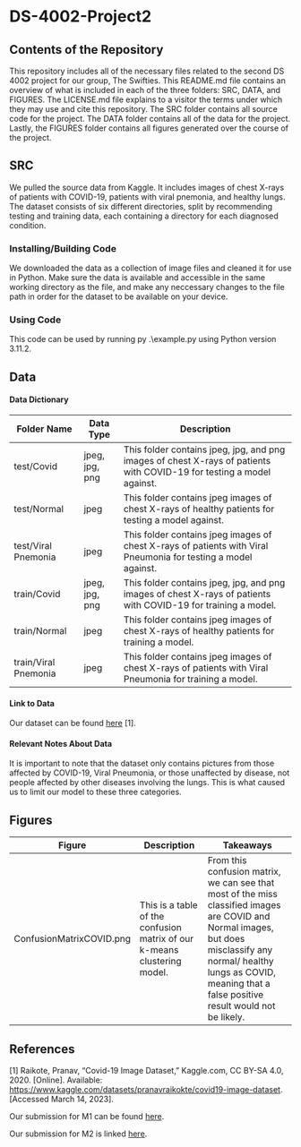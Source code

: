 # DS-4002-Project2

## Contents of the Repository

This repository includes all of the necessary files related to the second DS 4002 project for our group, The Swifties. This README.md file contains an overview of what is included in each of the three folders: SRC, DATA, and FIGURES. The LICENSE.md file explains to a visitor the terms under which they may use and cite this repository. The SRC folder contains all source code for the project. The DATA folder contains all of the data for the project. Lastly, the FIGURES folder contains all figures generated over the course of the project.

## SRC

We pulled the source data from Kaggle. It includes images of chest X-rays of patients with COVID-19, patients with viral pnemonia, and healthy lungs. The dataset consists of six different directories, split by recommending testing and training data, each containing a directory for each diagnosed condition.

### Installing/Building Code

We downloaded the data as a collection of image files and cleaned it for use in Python. Make sure the data is available and accessible in the same working directory as the file, and make any neccessary changes to the file path in order for the dataset to be available on your device.

### Using Code

This code can be used by running py .\example.py using Python version 3.11.2.

## Data

#### Data Dictionary

| Folder Name         | Data Type     | Description |
| ------------------- | ------------- | ----------- |
| test/Covid          | jpeg, jpg, png| This folder contains jpeg, jpg, and png images of chest X-rays of patients with COVID-19 for testing a model against. |
| test/Normal         | jpeg          | This folder contains jpeg images of chest X-rays of healthy patients for testing a model against.|
| test/Viral Pnemonia | jpeg          | This folder contains jpeg images of chest X-rays of patients with Viral Pneumonia for testing a model against.|
| train/Covid         | jpeg, jpg, png| This folder contains jpeg, jpg, and png images of chest X-rays of patients with COVID-19 for training a model. |
| train/Normal        | jpeg          | This folder contains jpeg images of chest X-rays of healthy patients for training a model.|
| train/Viral Pnemonia| jpeg          | This folder contains jpeg images of chest X-rays of patients with Viral Pneumonia for training a model. |

#### Link to Data

Our dataset can be found [here](https://www.kaggle.com/datasets/pranavraikokte/covid19-image-dataset) [1].

#### Relevant Notes About Data

It is important to note that the dataset only contains pictures from those affected by COVID-19, Viral Pneumonia, or those unaffected by disease, not people affected by other diseases involving the lungs. This is what caused us to limit our model to these three categories.

## Figures 

| Figure      | Description | Takeaways   |
| ----------- | ----------- | ----------- |
| ConfusionMatrixCOVID.png | This is a table of the confusion matrix of our k-means clustering model.| From this confusion matrix, we can see that most of the miss classified images are COVID and Normal images, but does misclassify any normal/ healthy lungs as COVID, meaning that a false positive result would not be likely. |

## References

[1] Raikote, Pranav, “Covid-19 Image Dataset,” Kaggle.com, CC BY-SA 4.0, 2020. [Online]. Available: https://www.kaggle.com/datasets/pranavraikokte/covid19-image-dataset. [Accessed March 14, 2023].

Our submission for M1 can be found [here](https://docs.google.com/document/d/15BI0JMWRXRKFiejG8Nu_kt_VcEqPVRjsSN_60aouXlg/edit?usp=sharing).

Our submission for M2 is linked [here](https://docs.google.com/document/d/1CNDYayc-ehutT4BBa86Op7M2H-f36dQVTdlzm7_qeuM/edit?usp=sharing).
